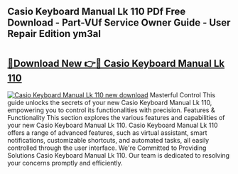 ## Casio Keyboard Manual Lk 110 PDf Free Download - Part-VUf Service Owner Guide - User Repair Edition ym3al

# <h2><a href="http://bc66144.oget.top/?id=Casio+Keyboard+Manual+Lk+110">🔗Download New 👉🔴 Casio Keyboard Manual Lk 110</a></h2>

[![Casio Keyboard Manual Lk 110 new download](https://i.imgur.com/5g1atiW.png)](http://bc66144.oget.top/?id=Casio+Keyboard+Manual+Lk+110)
Masterful Control This guide unlocks the secrets of your new Casio Keyboard Manual Lk 110, empowering you to control its functionalities with precision. Features & Functionality This section explores the various features and capabilities of your new Casio Keyboard Manual Lk 110. Casio Keyboard Manual Lk 110 offers a range of advanced features, such as virtual assistant, smart notifications, customizable shortcuts, and automated tasks, all easily controlled through the user interface. We're Committed to Providing Solutions Casio Keyboard Manual Lk 110. Our team is dedicated to resolving your concerns promptly and efficiently.
